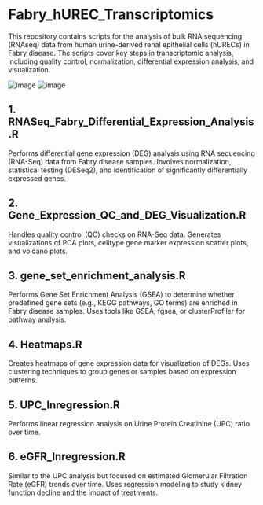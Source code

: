 # Fabry_hUREC_Transcriptomics
This repository contains scripts for the analysis of bulk RNA sequencing (RNAseq) data from human urine-derived renal epithelial cells (hURECs) in Fabry disease. The scripts cover key steps in transcriptomic analysis, including quality control, normalization, differential expression analysis, and visualization.

![image](https://github.com/user-attachments/assets/e5b7861d-45aa-40b6-bd44-ac5e6e560555)
![image](https://github.com/user-attachments/assets/7983d3b4-d928-41c0-bce6-c116c6f35931)

## 1. RNASeq_Fabry_Differential_Expression_Analysis.R

Performs differential gene expression (DEG) analysis using RNA sequencing (RNA-Seq) data from Fabry disease samples. Involves normalization, statistical testing (DESeq2), and identification of significantly differentially expressed genes.

## 2. Gene_Expression_QC_and_DEG_Visualization.R

Handles quality control (QC) checks on RNA-Seq data. Generates visualizations of PCA plots, celltype gene marker expression scatter plots, and volcano plots.

## 3. gene_set_enrichment_analysis.R

Performs Gene Set Enrichment Analysis (GSEA) to determine whether predefined gene sets (e.g., KEGG pathways, GO terms) are enriched in Fabry disease samples.
Uses tools like GSEA, fgsea, or clusterProfiler for pathway analysis.

## 4. Heatmaps.R

Creates heatmaps of gene expression data for visualization of DEGs.
Uses clustering techniques to group genes or samples based on expression patterns.

## 5. UPC_lnregression.R

Performs linear regression analysis on Urine Protein Creatinine (UPC) ratio over time.

## 6. eGFR_lnregression.R

Similar to the UPC analysis but focused on estimated Glomerular Filtration Rate (eGFR) trends over time.
Uses regression modeling to study kidney function decline and the impact of treatments.
